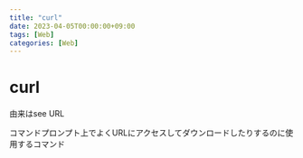 ```yaml
---
title: "curl"
date: 2023-04-05T00:00:00+09:00
tags: [Web]
categories: [Web]
---
```

# curl

由来はsee URL

コマンドプロンプト上でよくURLにアクセスしてダウンロードしたりするのに使用するコマンド

